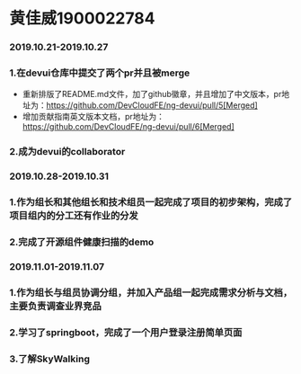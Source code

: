 # 黄佳威1900022784

### 2019.10.21-2019.10.27



### 1.在devui仓库中提交了两个pr并且被merge

* 重新排版了README.md文件，加了github徽章，并且增加了中文版本，pr地址为：https://github.com/DevCloudFE/ng-devui/pull/5[Merged]
* 增加贡献指南英文版本文档，pr地址为：https://github.com/DevCloudFE/ng-devui/pull/6[Merged]

### 2.成为devui的collaborator

 







### 2019.10.28-2019.10.31



### 1.作为组长和其他组长和技术组员一起完成了项目的初步架构，完成了项目组内的分工还有作业的分发

### 2.完成了开源组件健康扫描的demo

 







### 2019.11.01-2019.11.07



### 1.作为组长与组员协调分组，并加入产品组一起完成需求分析与文档，主要负责调查业界竞品

### 2.学习了springboot，完成了一个用户登录注册简单页面

### 3.了解SkyWalking